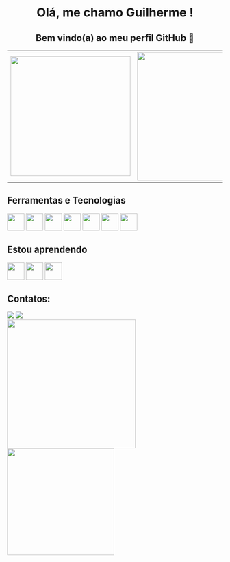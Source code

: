 <h1 align="center"> Olá, me chamo Guilherme ! </h1> 

<h2 align="center">  Bem vindo(a) ao meu perfil GitHub 👋 </h2>

<table align="center">
  <tr>
    <td align="left">
      <img src="https://media1.tenor.com/m/N--OnDx9xAQAAAAC/unigrid-decentralization.gif" width="280">
    </td>
    <td align="right">
      <img src="https://github.com/Gui-GitHub/Gui-GitHub/assets/146478427/951205a1-6adb-43b0-959b-219cb0d90ecd" width="300">
    </td>
  </tr>
</table>

## Ferramentas e Tecnologias

<img loading="lazy" src= "https://cdn.jsdelivr.net/gh/devicons/devicon@latest/icons/python/python-original.svg" width="40" height="40"/> <img src="https://cdn.jsdelivr.net/gh/devicons/devicon@latest/icons/php/php-original.svg" width="40" height="40"/> <img src="https://cdn.jsdelivr.net/gh/devicons/devicon@latest/icons/mysql/mysql-original.svg" width="40" height="40"/> <img loading="lazy" src="https://cdn.jsdelivr.net/gh/devicons/devicon@latest/icons/css3/css3-original.svg" width="40" height="40"/> <img loading="lazy" src="https://cdn.jsdelivr.net/gh/devicons/devicon@latest/icons/html5/html5-original.svg" width="40" height="40"/> <img loading="lazy" src="https://cdn.jsdelivr.net/gh/devicons/devicon/icons/java/java-original.svg" width="40" height="40"/> <img src="https://cdn.jsdelivr.net/gh/devicons/devicon@latest/icons/spring/spring-original.svg" width="40" height="40"/> 
          

## Estou aprendendo


<img loading="lazy" src= "https://cdn.jsdelivr.net/gh/devicons/devicon@latest/icons/python/python-original.svg" width="40" height="40"/> <img src="https://cdn.jsdelivr.net/gh/devicons/devicon@latest/icons/django/django-plain.svg" width="40" height="40"/> <img src="https://cdn.jsdelivr.net/gh/devicons/devicon@latest/icons/pandas/pandas-original-wordmark.svg" width="40" height="40"/> 
          

## Contatos:

<div>
<a href = "mailto:contato@guilhermecavalcante222@gmail.com"><img loading="lazy" src="https://img.shields.io/badge/Gmail-D14836?style=for-the-badge&logo=gmail&logoColor=white" target="_blank"></a>
<a href="https://www.linkedin.com/in/gguilhermedearaujo/" target="_blank"><img loading="lazy" src="https://img.shields.io/badge/-LinkedIn-%230077B5?style=for-the-badge&logo=linkedin&logoColor=white" target="_blank"></a>   
</div>

<div>
<a href="https://github.com/Gui-GitHub">
<img loading="lazy" height="300em" src="https://github-readme-stats.vercel.app/api/top-langs/?username=Gui-Github" />
<img loading="lazy" height="250em" src="https://github-readme-stats.vercel.app/api?username=Gui-GitHub&show_icons=true&theme=dracula&include_all_commits=true&count_private=true"/>
</div>


